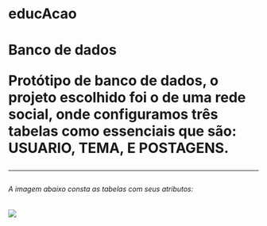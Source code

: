 # educAcao
<h1>Banco de dados
<p>Protótipo de banco de dados, o projeto escolhido foi o  de uma rede social, onde configuramos  três tabelas como essenciais que são: USUARIO, TEMA, E POSTAGENS.</p>
<hr>
<h6>A imagem abaixo consta as tabelas com seus atributos: </h6>  
<img src="https://i.imgur.com/YHviBHX.png">
 
